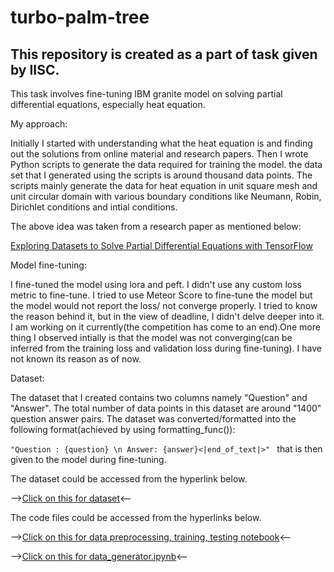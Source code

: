 # turbo-palm-tree

## This repository is created as a part of task given by IISC.

This task involves fine-tuning IBM granite model on solving partial differential equations, especially heat equation. 

My approach:

Initially I started with understanding what the heat equation is and finding out the solutions from online material and research papers. Then I wrote Python scripts to generate the data required for training the model. the data set that I generated using the scripts is around thousand data points. The scripts mainly generate the data for heat equation in unit square mesh and unit circular domain with various boundary conditions like Neumann, Robin, Dirichlet conditions and intial conditions. 

The above idea was taken from a research paper as mentioned below:

[Exploring Datasets to Solve Partial Differential Equations with TensorFlow](references/Borzdynski-Borondo-Curbelo.pdf;jsessionid=5AB5FA56AEC7E6CD9B98E466E24784AE-2.pdf)

Model fine-tuning:

I fine-tuned the model using lora and peft. I didn't use any custom loss metric to fine-tune. I tried to use Meteor Score to fine-tune the model but the model would not report the loss/ not converge properly. I tried to know the reason behind it, but in the view of deadline, I didn't delve deeper into it. I am working on it currently(the competition has come to an end).One more thing I observed intially is that the model was not converging(can be inferred from the training loss and validation loss during fine-tuning). I have not known its reason as of now.

Dataset:

The dataset that I created contains two columns namely "Question" and "Answer". The total number of data points in this dataset are around "1400" question answer pairs. The dataset was converted/formatted into the following format(achieved by using formatting_func()):

```"Question : {question} \n Answer: {answer}<|end_of_text|>" ``` that is then given to the model during fine-tuning.

The dataset could be accessed from the hyperlink below.

-->[Click on this for dataset](dataset/third_merged_dataset.csv)<--

The code files could be accessed from the hyperlinks below.

-->[Click on this for data preprocessing, training, testing notebook]()<--

-->[Click on this for data_generator.ipynb](code/dataset_generator.ipynb)<--




